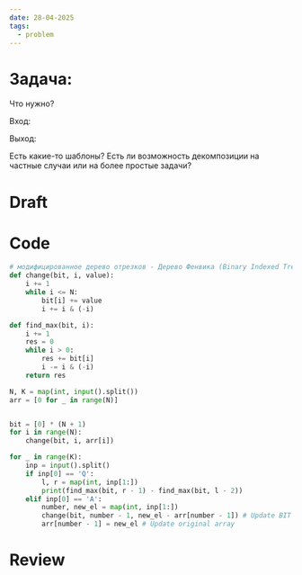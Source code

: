 ```yaml
---
date: 28-04-2025
tags:
  - problem
---
```

# Задача:
Что нужно?

Вход:

Выход:

Есть какие-то шаблоны?
Есть ли возможность декомпозиции на частные случаи или на более простые задачи?
# Draft

# Code
```python
# модифицированное дерево отрезков - Дерево Фенвика (Binary Indexed Tree)
def change(bit, i, value):
    i += 1
    while i <= N:
        bit[i] += value
        i += i & (-i)

def find_max(bit, i):
    i += 1
    res = 0
    while i > 0:
        res += bit[i]
        i -= i & (-i)
    return res

N, K = map(int, input().split())
arr = [0 for _ in range(N)]


bit = [0] * (N + 1)
for i in range(N):
    change(bit, i, arr[i])

for _ in range(K):
    inp = input().split()
    if inp[0] == 'Q':
        l, r = map(int, inp[1:])
        print(find_max(bit, r - 1) - find_max(bit, l - 2))
    elif inp[0] == 'A':
        number, new_el = map(int, inp[1:])
        change(bit, number - 1, new_el - arr[number - 1]) # Update BIT
        arr[number - 1] = new_el # Update original array
```


# Review


